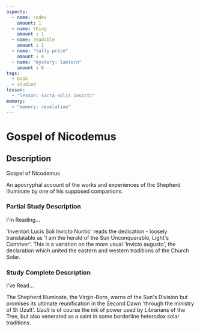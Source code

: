 ```yaml
---
aspects: 
  - name: codex
    amount: 1
  - name: thing
    amount : 1
  - name: readable
    amount : 1
  - name: "tally price"
    amount : 4
  - name: "mystery: lantern"
    amount : 6
tags:
  - book
  - studied
lesson:
  - "lesson: sacra solis invicti"
memory:
  - "memory: revelation"
---
```


# Gospel of Nicodemus

## Description
Gospel of Nicodemus

An apocryphal account of the works and experiences of the Shepherd Illuminate by one of his supposed companions.
### Partial Study Description
I'm Reading...

'Inventori Lucis Soli Invicto Nuntio' reads the dedication - loosely translatable as 'I am the herald of the Sun Unconquerable, Light's Contriver'. This is a variation on the more usual 'invicto augusto', the declaration which united the eastern and western traditions of the Church Solar.
### Study Complete Description
I've Read...

The Shepherd Illuminate, the Virgin-Born, warns of the Sun's Division but promises its ultimate reunification in the Second Dawn 'through the ministry of St Uzult'. <i>Uzult</i> is of course the ink of power used by Librarians of the Tree, but also venerated as a saint in some borderline heterodox solar traditions.
